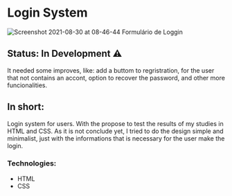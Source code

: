 # Login System

![Screenshot 2021-08-30 at 08-46-44 Formulário de Loggin](https://user-images.githubusercontent.com/85134349/131334961-71ab4fc9-b5c9-4ee3-9ff3-ccc392c27b9c.png)

## Status: In Development ⚠️

It needed some improves, like: add a buttom to regristration, for the user that not contains an accont, option to recover the password, and other more funcionalities.

## In short:

Login system for users. With the propose to test the results of my studies in HTML and CSS. As it is not conclude yet, I tried to do the design simple and minimalist, just with the informations that is necessary for the user make the login.

### Technologies:

- HTML
- CSS
